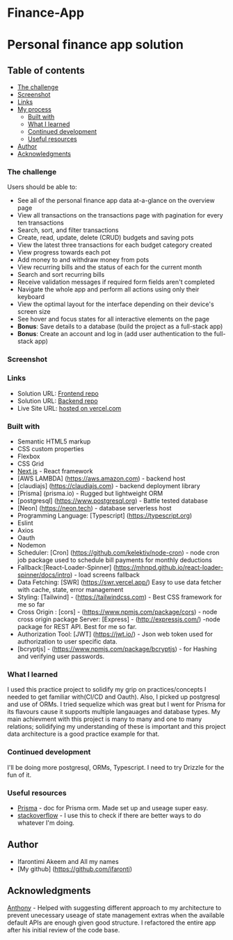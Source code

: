 # Finance-App

# Personal finance app solution

## Table of contents

  - [The challenge](#the-challenge)
  - [Screenshot](#screenshot)
  - [Links](#links)
- [My process](#my-process)
  - [Built with](#built-with)
  - [What I learned](#what-i-learned)
  - [Continued development](#continued-development)
  - [Useful resources](#useful-resources)
- [Author](#author)
- [Acknowledgments](#acknowledgments)


### The challenge

Users should be able to:

- See all of the personal finance app data at-a-glance on the overview page
- View all transactions on the transactions page with pagination for every ten transactions
- Search, sort, and filter transactions
- Create, read, update, delete (CRUD) budgets and saving pots
- View the latest three transactions for each budget category created
- View progress towards each pot
- Add money to and withdraw money from pots
- View recurring bills and the status of each for the current month
- Search and sort recurring bills
- Receive validation messages if required form fields aren't completed
- Navigate the whole app and perform all actions using only their keyboard
- View the optimal layout for the interface depending on their device's screen size
- See hover and focus states for all interactive elements on the page
- **Bonus**: Save details to a database (build the project as a full-stack app)
- **Bonus**: Create an account and log in (add user authentication to the full-stack app)

### Screenshot

### Links

- Solution URL: [Frontend repo](https://github.com/ifaronti/Finance-App/)
- Solution URL: [Backend repo](https://github.com/ifaronti/Finance-Backend)
- Live Site URL: [hosted on vercel.com](https://finance-app-eight-xi.vercel.app/)

### Built with

- Semantic HTML5 markup
- CSS custom properties
- Flexbox
- CSS Grid
- [Next.js](https://nextjs.org/) - React framework
- [AWS LAMBDA] (https://aws.amazon.com) - backend host
- [claudiajs] (https://claudiajs.com) - backend deployment library
- [Prisma] (prisma.io) - Rugged but lightweight ORM
- [postgresql] (https://www.postgresql.org) - Battle tested database
- [Neon] (https://neon.tech) - database serverless host
- Programming Language: [Typescript] (https://typescript.org)
-  Eslint
-  Axios
-  Oauth
-  Nodemon
-  Scheduler: [Cron] (https://github.com/kelektiv/node-cron) - node cron job package used to schedule bill payments for monthly deductions
-  Fallback:[React-Loader-Spinner] (https://mhnpd.github.io/react-loader-spinner/docs/intro) - load
 screens fallback
- Data Fetching: [SWR] (https://swr.vercel.app/)  Easy to use data fetcher with cache, state, error management
- Styling: [Tailwind] - (https://tailwindcss.com) - Best CSS framework for me so far
- Cross Origin : [cors] - (https://www.npmjs.com/package/cors) - node cross origin package
 Server: [Express] - (http://expressjs.com/) -node package for REST API. Best for me so far.
- Authorization Tool: [JWT] (https://jwt.io/) - Json web token used for authorization to user specific data.
- [bcryptjs] - (https://www.npmjs.com/package/bcryptjs) - for Hashing and verifying user passwords.

### What I learned
I used this practice project to solidify my grip on practices/concepts I needed to get familiar with(CI/CD and Oauth). Also, I picked up postgresql and use of ORMs. I tried sequelize which was great but I went for Prisma for its flavours cause it supports multiple langauages and database types. My main achievment with this project is many to many and one to many relations; solidifying my understanding of these is important and this project data architecture is a good practice example for that.

### Continued development
I'll be doing more postgresql, ORMs, Typescript. I need to try Drizzle for the fun of it. 

### Useful resources

- [Prisma](https://prisma.io) - doc for Prisma orm. Made set up and useage super easy.
- [stackoverflow](https://stackoverflow.com) - I use this to check if there are better ways to do whatever I'm doing.

## Author
- Ifarontimi Akeem and All my names
- [My github] (https://github.com/ifaronti)

## Acknowledgments
[Anthony](https://github.com/purplenimbus) - Helped with suggesting different approach to my architecture to prevent unecessary useage of state management extras when the available default APIs are enough given good structure. I refactored the entire app after his initial review of the code base. 
